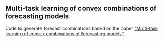 ## Multi-task learning of convex combinations of forecasting models
Code to generate forecast combinations based on the paper ["Multi-task learning of convex combinations of forecasting models"](http://arxiv.org/abs/2310.20545).
